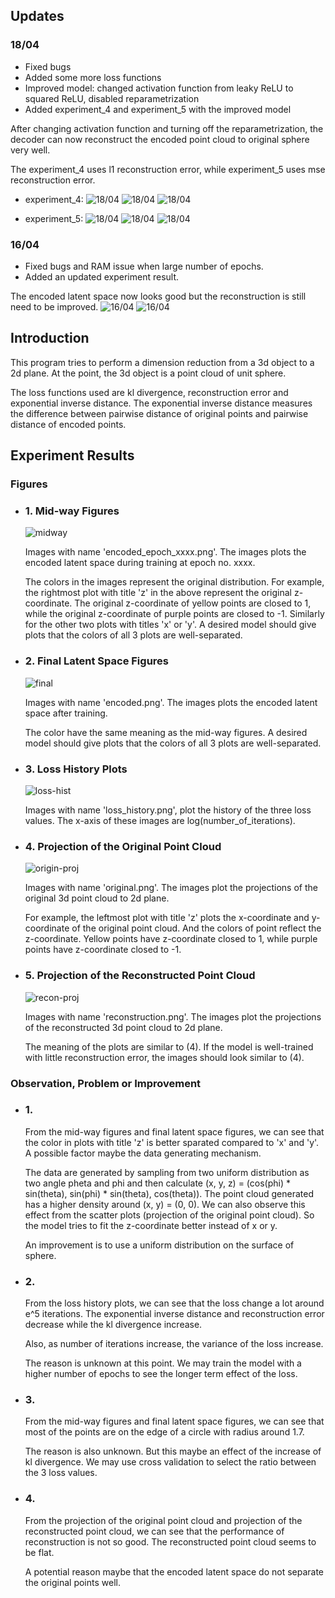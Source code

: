 ## Updates

### 18/04
- Fixed bugs
- Added some more loss functions
- Improved model: changed activation function from leaky ReLU to squared ReLU, disabled reparametrization
- Added experiment_4 and experiment_5 with the improved model 

After changing activation function and turning off the reparametrization, the decoder can now reconstruct the encoded point cloud to original sphere very well. 

The experiment_4 uses l1 reconstruction error, while experiment_5 uses mse reconstruction error.

- experiment_4:
![18/04](https://github.com/tom-lai0/geometric-dl-test/blob/main/experiments/experiment_4/recon_epoch_50.png)
![18/04](https://github.com/tom-lai0/geometric-dl-test/blob/main/experiments/experiment_4/recon_epoch_150.png)
![18/04](https://github.com/tom-lai0/geometric-dl-test/blob/main/experiments/experiment_4/reconstruction.png)

- experiment_5:
![18/04](https://github.com/tom-lai0/geometric-dl-test/blob/main/experiments/experiment_5/recon_epoch_50.png)
![18/04](https://github.com/tom-lai0/geometric-dl-test/blob/main/experiments/experiment_5/recon_epoch_150.png)
![18/04](https://github.com/tom-lai0/geometric-dl-test/blob/main/experiments/experiment_5/reconstruction.png)


### 16/04
- Fixed bugs and RAM issue when large number of epochs.
- Added an updated experiment result.

The encoded latent space now looks good but the reconstruction is still need to be improved.
![16/04](https://github.com/tom-lai0/geometric-dl-test/blob/main/experiments/experiment_3/encoded.png)
![16/04](https://github.com/tom-lai0/geometric-dl-test/blob/main/experiments/experiment_3/reconstruction.png)

## Introduction
  This program tries to perform a dimension reduction from a 3d object to a 2d plane.
  At the point, the 3d object is a point cloud of unit sphere.

  The loss functions used are kl divergence, reconstruction error and exponential inverse distance.
  The exponential inverse distance measures the difference between pairwise distance of original points and pairwise distance of encoded points.

## Experiment Results

### Figures

- ### 1. Mid-way Figures

    ![midway](https://github.com/tom-lai0/geometric-dl-test/blob/main/experiments/experiment_1/encoded_epoch_500.png)
    
    Images with name 'encoded_epoch_xxxx.png'.
    The images plots the encoded latent space during training at epoch no. xxxx.

    The colors in the images represent the original distribution.
    For example, the rightmost plot with title 'z' in the above represent the original z-coordinate.
    The original z-coordinate of yellow points are closed to 1, while the original z-coordinate of purple points are closed to -1.
    Similarly for the other two plots with titles 'x' or 'y'.
    A desired model should give plots that the colors of all 3 plots are well-separated.


- ### 2. Final Latent Space Figures

    ![final](https://github.com/tom-lai0/geometric-dl-test/blob/main/experiments/experiment_1/encoded.png)

    Images with name 'encoded.png'.
    The images plots the encoded latent space after training.

    The color have the same meaning as the mid-way figures.
    A desired model should give plots that the colors of all 3 plots are well-separated.

- ### 3. Loss History Plots

    ![loss-hist](https://github.com/tom-lai0/geometric-dl-test/blob/main/experiments/experiment_1/loss_history.png)

    Images with name 'loss_history.png', plot the history of the three loss values.
    The x-axis of these images are log(number_of_iterations). 

- ### 4. Projection of the Original Point Cloud
    
    ![origin-proj](https://github.com/tom-lai0/geometric-dl-test/blob/main/experiments/experiment_1/original.png)

    Images with name 'original.png'.
    The images plot the projections of the original 3d point cloud to 2d plane.

    For example, the leftmost plot with title 'z' plots the x-coordinate and y-coordinate of the original point cloud. And the colors of point reflect the z-coordinate. Yellow points have z-coordinate closed to 1, while purple points have z-coordinate closed to -1.

- ### 5. Projection of the Reconstructed Point Cloud

    ![recon-proj](https://github.com/tom-lai0/geometric-dl-test/blob/main/experiments/experiment_1/reconstruction.png)

    Images with name 'reconstruction.png'.
    The images plot the projections of the reconstructed 3d point cloud to 2d plane.

    The meaning of the plots are similar to (4). 
    If the model is well-trained with little reconstruction error, the images should look similar to (4).

### Observation, Problem or Improvement

- ### 1. 

    From the mid-way figures and final latent space figures, we can see that the color in plots with title 'z' is better sparated compared to 'x' and 'y'. A possible factor maybe the data generating mechanism. 
    
    The data are generated by sampling from two uniform distribution as two angle pheta and phi and then calculate (x, y, z) = (cos(phi) * sin(theta), sin(phi) * sin(theta), cos(theta)).
    The point cloud generated has a higher density around (x, y) = (0, 0). 
    We can also observe this effect from the scatter plots (projection of the original point cloud). 
    So the model tries to fit the z-coordinate better instead of x or y.

    An improvement is to use a uniform distribution on the surface of sphere.

- ### 2.

    From the loss history plots, we can see that the loss change a lot around e^5 iterations.
    The exponential inverse distance and reconstruction error decrease while the kl divergence increase.

    Also, as number of iterations increase, the variance of the loss increase.

    The reason is unknown at this point. We may train the model with a higher number of epochs to see the longer term effect of the loss.

- ### 3.

    From the mid-way figures and final latent space figures, we can see that most of the points are on the edge of a circle with radius around 1.7. 

    The reason is also unknown. But this maybe an effect of the increase of kl divergence. We may use cross validation to select the ratio between the 3 loss values.

- ### 4. 

    From the projection of the original point cloud and projection of the reconstructed point cloud, we can see that the performance of reconstruction is not so good. The reconstructed point cloud seems to be flat.

    A potential reason maybe that the encoded latent space do not separate the original points well.  

    
    



